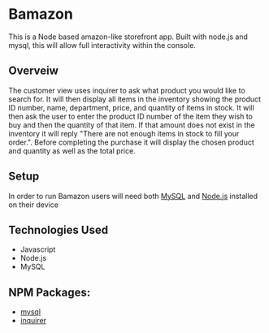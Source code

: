 # Bamazon
This is a Node based amazon-like storefront app. Built with node.js and mysql, this will allow full interactivity within the console.
## Overveiw
The customer view uses inquirer to ask what product you would like to search for. It will then display all items in the inventory showing the product ID number, name, department, price, and quantity of items in stock. It will then ask the user to enter the product ID number of the item they wish to buy and then the quantity of that item. If that amount does not exist in the inventory it will reply "There are not enough items in stock to fill your order.". Before completing the purchase it will display the chosen product and quantity as well as the total price. 
## Setup
In order to run Bamazon users will need both [MySQL](https://dev.mysql.com/doc/refman/5.6/en/installing.html) and [Node.js](https://nodejs.org/en/download/) installed on their device
## Technologies Used
* Javascript
* Node.js
* MySQL
## NPM Packages:
* [mysql](https://www.npmjs.com/package/mysql)
* [inquirer](https://www.npmjs.com/package/inquirer)
